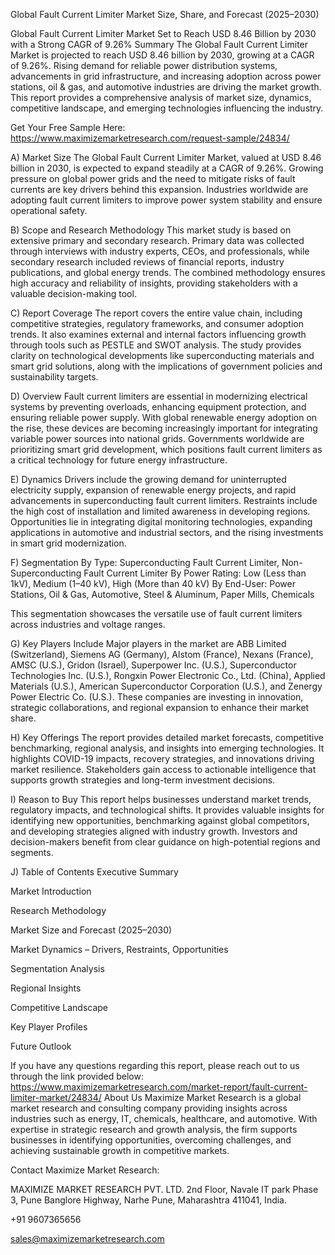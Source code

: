 Global Fault Current Limiter Market Size, Share, and Forecast (2025–2030)

Global Fault Current Limiter Market Set to Reach USD 8.46 Billion by 2030 with a Strong CAGR of 9.26%
Summary
The Global Fault Current Limiter Market is projected to reach USD 8.46 billion by 2030, growing at a CAGR of 9.26%. Rising demand for reliable power distribution systems, advancements in grid infrastructure, and increasing adoption across power stations, oil & gas, and automotive industries are driving the market growth. This report provides a comprehensive analysis of market size, dynamics, competitive landscape, and emerging technologies influencing the industry.

Get Your Free Sample Here:  https://www.maximizemarketresearch.com/request-sample/24834/ 

A) Market Size
The Global Fault Current Limiter Market, valued at USD 8.46 billion in 2030, is expected to expand steadily at a CAGR of 9.26%. Growing pressure on global power grids and the need to mitigate risks of fault currents are key drivers behind this expansion. Industries worldwide are adopting fault current limiters to improve power system stability and ensure operational safety.

B) Scope and Research Methodology
This market study is based on extensive primary and secondary research. Primary data was collected through interviews with industry experts, CEOs, and professionals, while secondary research included reviews of financial reports, industry publications, and global energy trends. The combined methodology ensures high accuracy and reliability of insights, providing stakeholders with a valuable decision-making tool.

C) Report Coverage
The report covers the entire value chain, including competitive strategies, regulatory frameworks, and consumer adoption trends. It also examines external and internal factors influencing growth through tools such as PESTLE and SWOT analysis. The study provides clarity on technological developments like superconducting materials and smart grid solutions, along with the implications of government policies and sustainability targets.

D) Overview
Fault current limiters are essential in modernizing electrical systems by preventing overloads, enhancing equipment protection, and ensuring reliable power supply. With global renewable energy adoption on the rise, these devices are becoming increasingly important for integrating variable power sources into national grids. Governments worldwide are prioritizing smart grid development, which positions fault current limiters as a critical technology for future energy infrastructure.

E) Dynamics
Drivers include the growing demand for uninterrupted electricity supply, expansion of renewable energy projects, and rapid advancements in superconducting fault current limiters. Restraints include the high cost of installation and limited awareness in developing regions. Opportunities lie in integrating digital monitoring technologies, expanding applications in automotive and industrial sectors, and the rising investments in smart grid modernization.

F) Segmentation
By Type: Superconducting Fault Current Limiter, Non-Superconducting Fault Current Limiter
By Power Rating: Low (Less than 1kV), Medium (1–40 kV), High (More than 40 kV)
By End-User: Power Stations, Oil & Gas, Automotive, Steel & Aluminum, Paper Mills, Chemicals

This segmentation showcases the versatile use of fault current limiters across industries and voltage ranges.

G) Key Players Include
Major players in the market are ABB Limited (Switzerland), Siemens AG (Germany), Alstom (France), Nexans (France), AMSC (U.S.), Gridon (Israel), Superpower Inc. (U.S.), Superconductor Technologies Inc. (U.S.), Rongxin Power Electronic Co., Ltd. (China), Applied Materials (U.S.), American Superconductor Corporation (U.S.), and Zenergy Power Electric Co. (U.S.). These companies are investing in innovation, strategic collaborations, and regional expansion to enhance their market share.

H) Key Offerings
The report provides detailed market forecasts, competitive benchmarking, regional analysis, and insights into emerging technologies. It highlights COVID-19 impacts, recovery strategies, and innovations driving market resilience. Stakeholders gain access to actionable intelligence that supports growth strategies and long-term investment decisions.

I) Reason to Buy
This report helps businesses understand market trends, regulatory impacts, and technological shifts. It provides valuable insights for identifying new opportunities, benchmarking against global competitors, and developing strategies aligned with industry growth. Investors and decision-makers benefit from clear guidance on high-potential regions and segments.

J) Table of Contents
Executive Summary

Market Introduction

Research Methodology

Market Size and Forecast (2025–2030)

Market Dynamics – Drivers, Restraints, Opportunities

Segmentation Analysis

Regional Insights

Competitive Landscape

Key Player Profiles

Future Outlook

If you have any questions regarding this report, please reach out to us through the link provided below: https://www.maximizemarketresearch.com/market-report/fault-current-limiter-market/24834/ 
About Us
Maximize Market Research is a global market research and consulting company providing insights across industries such as energy, IT, chemicals, healthcare, and automotive. With expertise in strategic research and growth analysis, the firm supports businesses in identifying opportunities, overcoming challenges, and achieving sustainable growth in competitive markets.

Contact Maximize Market Research:

MAXIMIZE MARKET RESEARCH PVT. LTD.
2nd Floor, Navale IT park Phase 3,
Pune Banglore Highway, Narhe
Pune, Maharashtra 411041, India.
 
+91 9607365656
 
sales@maximizemarketresearch.com
